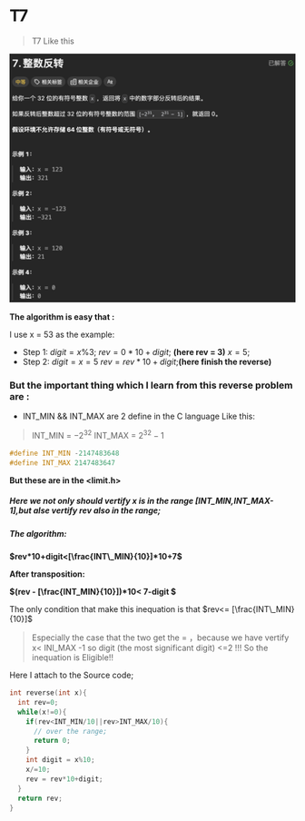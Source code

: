 # T7
> T7 Like this

![P1](img/T7.jpg)

<b>The algorithm is easy that :</b>

I use x = 53 as the example:

* Step 1:
    $digit = x\%3;$
    $rev = 0*10 + digit;$ <b>(here rev = 3)</b>
    $x=5;$
* Step 2:
    $digit = x = 5$
    $rev = rev *10 +digit;$<b>(here finish the reverse)</b>

### But the important thing which I learn from this reverse problem are :
* INT_MIN && INT_MAX are 2 define in the C language  Like this:
> INT_MIN = $-2^{32}$ INT_MAX = $2^{32}-1$ 
```C
#define INT_MIN -2147483648
#define INT_MAX 2147483647
``` 
<b>But these are in the  <limit.h> </b>

##### Here we not only should vertify x is in the range [INT\_MIN,INT\_MAX-1],but alse vertify rev also in the range;

##### The algorithm:
<b>$rev*10+digit<[\frac{INT\_MIN}{10}]*10+7$ </b>

<b>After transposition:</b>

<b>$(rev - [\frac{INT\_MIN}{10}])*10< 7-digit $ </b>

The only condition that make this inequation  is that $rev<= [\frac{INT\_MIN}{10}]$
> Especially the case that the two get the = ，because we have vertify x< INI_MAX -1 so digit (the most significant digit) <=2 !!! So the inequation is Eligible!!

Here I attach to the Source code;
```C
int reverse(int x){
  int rev=0;
  while(x!=0){
    if(rev<INT_MIN/10||rev>INT_MAX/10){
      // over the range;
      return 0;
    }
    int digit = x%10;
    x/=10;
    rev = rev*10+digit;
  }
  return rev;
}
```